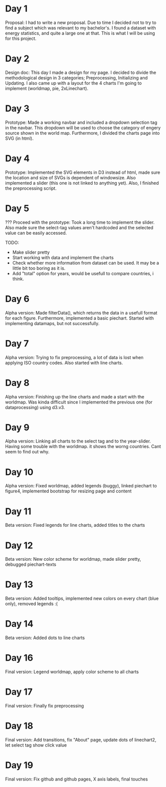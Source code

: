 # Day 1
Proposal: I had to write a new proposal. Due to time I decided not to try to find a subject which was relevant to my bachelor's. I found a dataset with energy statistics, and quite a large one at that. This is what I will be using for this project.


# Day 2
Design doc: This day I made a design for my page. I decided to divide the methodological design in 3 categories; Preprocessing, Initializing and Updating. I also came up with a layout for the 4 charts I'm going to implement (worldmap, pie, 2xLinechart).

# Day 3
Prototype: Made a working navbar and included a dropdown selection tag in the navbar. This dropdown will be used to choose the category of engery source shown in the world map. Furthermore, I divided the charts page into SVG (in html).

# Day 4
Prototype: Implemented the SVG elements in D3 instead of html, made sure the location and size of SVGs is dependent of windowsize. Also implemented a slider (this one is not linked to anything yet). Also, I finished the preprocessing script.

# Day 5
??? Proceed with the prototype: Took a long time to implement the slider. Also made sure the select-tag values aren't hardcoded and the selected value can be easily accessed. 

TODO:
* Make slider pretty
* Start working with data and implement the charts
* Check whether more information from dataset can be used. It may be a little bit too boring as it is.
* Add "total" option for years, would be usefull to compare countries, i think.

# Day 6
Alpha version: Made filterData(), which returns the data in a usefull format for each figure. Furthermore, implemented a basic piechart. Started with implementing datamaps, but not successfully.

# Day 7
Alpha version: Trying to fix preprocessing, a lot of data is lost when applying ISO country codes. Also started with line charts.

# Day 8
Alpha version: Finishing up the line charts and made a start with the worldmap. Was kinda difficult since I implemented the previous one (for dataprocessing) using d3.v3.

# Day 9
Alpha version: Linking all charts to the select tag and to the year-slider. Having some trouble with the worldmap. it shows the worng countries. Cant seem to find out why.

# Day 10
Alpha version: Fixed worldmap, added legends (buggy), linked piechart to figure4, implemented bootstrap for resizing page and content

# Day 11
Beta version: Fixed legends for line charts, added titles to the charts

# Day 12
Beta version: New color scheme for worldmap, made slider pretty, debugged piechart-texts

# Day 13
Beta version: Added tooltips, implemented new colors on every chart (blue only), removed legends :(

# Day 14
Beta version: Added dots to line charts

# Day 16
Final version: Legend worldmap, apply color scheme to all charts

# Day 17
Final version: Finally fix preprocessing

# Day 18
Final version: Add transitions, fix "About" page, update dots of linechart2, let select tag show click value

# Day 19
Final version: Fix github and github pages, X axis labels, final touches
